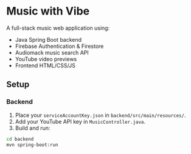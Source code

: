# Music with Vibe

A full-stack music web application using:

- Java Spring Boot backend
- Firebase Authentication & Firestore
- Audiomack music search API
- YouTube video previews
- Frontend HTML/CSS/JS

## Setup

### Backend

1. Place your `serviceAccountKey.json` in `backend/src/main/resources/`.
2. Add your YouTube API key in `MusicController.java`.
3. Build and run:
```bash
cd backend
mvn spring-boot:run
